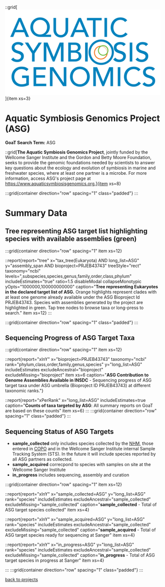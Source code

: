 ::grid[![GoaT](/static/images/ASG_logo_transparent.png)]{item xs=3}

# Aquatic Symbiosis Genomics Project (ASG)
**GoaT Search Term:** ASG

::grid[**The Aquatic Symbiosis Genomics Project**, jointly funded by the Wellcome Sanger Institute and the Gordon and Betty Moore Foundation, seeks to provide the genomic foundations needed by scientists to answer key questions about the ecology and evolution of symbiosis in marine and freshwater species, where at least one partner is a microbe. For more information, access ASG's project page at https://www.aquaticsymbiosisgenomics.org.]{item xs=8}

:::grid{container direction="row" spacing="1" class="padded"}
:::

# Summary Data

## Tree representing ASG target list highlighting species with available assemblies (green)

:::grid{container direction="row" spacing="1" item xs=12}

::report{report="tree" x="tax_tree(Eukaryota) AND long_list=ASG" y="assembly_span AND bioproject=PRJEB43743" treeStyle="rect" taxonomy="ncbi" levels=",subspecies,species,genus,family,order,class,phylum" includeEstimates="true" ratio=1.5 disableModal collapseMonotypic yOpts="1000000,100000000000" caption="**Tree representing Eukaryotes in the declared target list of ASG.** Orange highlights represent clades with at least one genome already available under the ASG Bioproject Id PRJEB43743. Species with assemblies generated by the project are highlighted in green. Tap tree nodes to browse taxa or long-press to search." item xs=12}
:::

:::grid{container direction="row" spacing="1" class="padded"}
:::

## Sequencing Progress of ASG Target Taxa 

:::grid{container direction="row" spacing="1" item xs=12}

::report{report="xInY" x="bioproject=PRJEB43743" taxonomy="ncbi" rank="phylum,class,order,family,genus,species" y="long_list=ASG" includeEstimates excludeAncestral="bioproject" excludeMissing="bioproject" item xs=6 caption="**ASG Contribution to Genome Assemblies Available in INSDC**  - Sequencing progress of ASG target taxa under ASG umbrella (Bioproject ID PRJEB43743)  at different taxonomic ranks."}

::report{report="xPerRank" x="long_list=ASG" includeEstimates=true caption="**Counts of taxa targeted by ASG**: All summary reports on GoaT are based on these counts" item xs=6}
:::
:::grid{container direction="row" spacing="1" class="padded"}
:::


## Sequencing Status of ASG Targets

* **sample_collected** only includes species collected by the [NHM](https://data.nhm.ac.uk/), those entered in [COPO](https://copo-project.org) and in the Wellcome Sanger Institute internal Sample Tracking System (STS). In the future it will include species reported by all ASG partners as collected.
* **sample_acquired** correcpond to species with samples on site at the Wellcome Sanger Institute
* **in_progress** includes sequencing, assembly and curation

:::grid{container direction="row" spacing="1" item xs=12}

::report{report="xInY" x="sample_collected=ASG" y="long_list=ASG" rank="species" includeEstimates excludeAncestral="sample_collected" excludeMissing="sample_collected" caption="**sample_collected** - Total of ASG target species collected" item xs=4}

::report{report="xInY" x="sample_acquired=ASG" y="long_list=ASG" rank="species" includeEstimates excludeAncestral="sample_collected" excludeMissing="sample_collected" caption="**sample_acquired** - Total of ASG target species ready for sequencing at Sanger" item xs=4}

::report{report="xInY" x="in_progress=ASG" y="long_list=ASG" rank="species" includeEstimates excludeAncestral="sample_collected" excludeMissing="sample_collected" caption="**in_progress** - Total of ASG target species in progress at Sanger" item xs=4}

:::
:::grid{container direction="row" spacing="1" class="padded"}
:::

[back to projects](/projects)

